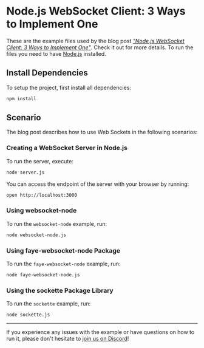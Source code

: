# Node.js WebSocket Client: 3 Ways to Implement One

These are the example files used by the blog post [*"Node.js WebSocket Client: 3 Ways to Implement One"*](https://stateful.com/blog/nodejs-websocket-client). Check it out for more details. To run the files you need to have [Node.js](https://nodejs.org/en/) installed.

## Install Dependencies

To setup the project, first install all dependencies:

```sh { background=true }
npm install
```

## Scenario

The blog post describes how to use Web Sockets in the following scenarios:

### Creating a WebSocket Server in Node.js

To run the server, execute:

```sh
node server.js
```

You can access the endpoint of the server with your browser by running:

```sh
open http://localhost:3000
```

### Using websocket-node

To run the `websocket-node` example, run:

```sh
node websocket-node.js
```

### Using faye-websocket-node Package

To run the `faye-websocket-node` example, run:

```sh
node faye-websocket-node.js
```

### Using the sockette Package Library

To run the `sockette` example, run:

```sh
node sockette.js
```

---

If you experience any issues with the example or have questions on how to run it, please don't hesitate to [join us on Discord](https://discord.com/invite/BQm8zRCBUY)!